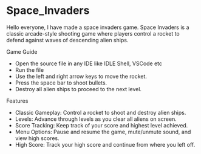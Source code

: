 # Space_Invaders
Hello everyone, I have made a space invaders game. Space Invaders is a classic arcade-style shooting game where players control a rocket to defend against waves of descending alien ships.

Game Guide
- Open the source file in any IDE like IDLE Shell, VSCode etc
- Run the file
- Use the left and right arrow keys to move the rocket.
- Press the space bar to shoot bullets.
- Destroy all alien ships to proceed to the next level.

Features
- Classic Gameplay: Control a rocket to shoot and destroy alien ships.
- Levels: Advance through levels as you clear all aliens on screen.
- Score Tracking: Keep track of your score and highest level achieved.
- Menu Options: Pause and resume the game, mute/unmute sound, and view high scores.
- High Score: Track your high score and continue from where you left off.
